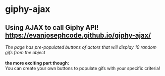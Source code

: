 # giphy-ajax
## Using AJAX to call Giphy API! <br>https://evanjosephcode.github.io/giphy-ajax/
*The page has pre-populated buttons of actors that will display 10 random gifs from the object*<br><br>
**the more exciting part though:**<br>
You can create your own buttons to populate gifs with your specific criteria! 
